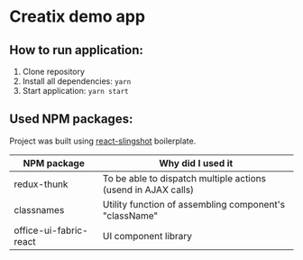 # Creatix demo app


## How to run application:

1. Clone repository
2. Install all dependencies: `yarn`
3. Start application: `yarn start`

## Used NPM packages:

Project was built using [react-slingshot](https://github.com/coryhouse/react-slingshot) boilerplate.

| NPM package            | Why did I used it                                             |
| ---------------------- | ------------------------------------------------------------- |
| redux-thunk            | To be able to dispatch multiple actions (usend in AJAX calls) |
| classnames             | Utility function of assembling component's "className"        |
| office-ui-fabric-react | UI component library                                          |
